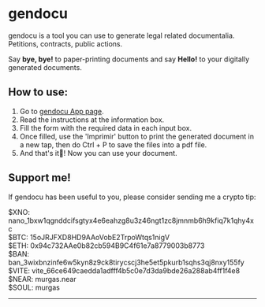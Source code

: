 # gendocu

gendocu is a tool you can use to generate legal related documentalia. Petitions, contracts, public actions.

Say __bye, bye!__ to paper-printing documents and say __Hello!__ to your digitally generated documents.

## How to use:

1. Go to [gendocu App page](https://murgascarrillo.github.io/gendocu).
2. Read the instructions at the information box.
3. Fill the form with the required data in each input box.
4. Once filled, use the 'Imprimir' button to print the generated document in a new tap, then do Ctrl + P to save the files into a pdf file.
5. And that's it🎉! Now you can use your document.

## Support me!

If gendocu has been useful to you, please consider sending me a crypto tip:

$XNO: nano_1bxw1qgnddcifsgtyx4e6eahzg8u3z46ngt1zc8jmnmb6h9kfiq7k1qhy4xc  
$BTC: 15oJRJFXD8HD9AAoVobE2TrpoWtqs1nigV  
$ETH: 0x94c732AAe0b82cb594B9C4f61e7a8779003b8773  
$BAN: ban_3wixbnzinfe6w5kyn8z9ck8tirycscj3he5et5pkurb1sqhs3qj8nxy155fy  
$VITE: vite_66ce649caedda1adfff4b5c0e7d3da9bde26a288ab4ff1f4e8  
$NEAR: murgas.near  
$SOUL: murgas  

-------
